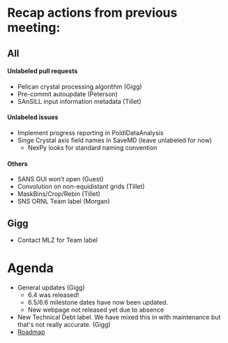 # Recap actions from previous meeting:

## All
####	Unlabeled pull requests
- Pelican crystal processing algorithm (Gigg)
- Pre-commit autoupdate (Peterson)
- SAnSILL input information metadata (Tillet)
####	Unlabeled issues
- Implement progress reporting in PoldiDataAnalysis
- Singe Crystal axis field names in SaveMD (leave unlabeled for now) 
    - NexPy looks for standard naming convention
####	Others
- SANS GUI won’t open (Guest)
- Convolution on non-equidistant grids (Tillet)
- MaskBins/Crop/Rebin (Tillet)
- SNS ORNL Team label (Morgan)

## Gigg
- Contact MLZ for Team label


# Agenda
- General updates (Gigg)
  - 6.4 was released!
  - 6.5/6.6 milestone dates have now been updated.
  - New webpage not released yet due to absence
- New Technical Debt label. We have mixed this in with maintenance but that's not really accurate. (Gigg)
- [Roadmap](https://github.com/mantidproject/roadmap/projects/1)
